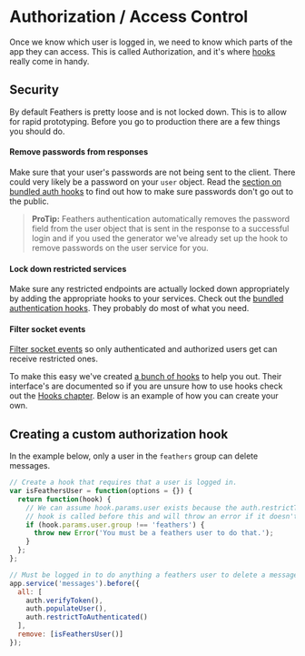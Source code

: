 # Authorization / Access Control

Once we know which user is logged in, we need to know which parts of the app they can access. This is called Authorization, and it's where [hooks](../hooks/readme.md) really come in handy.

## Security

By default Feathers is pretty loose and is not locked down. This is to allow for rapid prototyping. Before you go to production there are a few things you should do.

#### Remove passwords from responses

Make sure that your user's passwords are not being sent to the client. There could very likely be a password on your `user` object. Read the [section on bundled auth hooks](bundled-hooks.md) to find out how to make sure passwords don't go out to the public.

> **ProTip:** Feathers authentication automatically removes the password field from the user object that is sent in the response to a successful login and if you used the generator we've already set up the hook to remove passwords on the user service for you.

#### Lock down restricted services

Make sure any restricted endpoints are actually locked down appropriately by adding the appropriate hooks to your services. Check out the [bundled authentication hooks](bundled-hooks.md). They probably do most of what you need.

#### Filter socket events

[Filter socket events](http://docs.feathersjs.com/real-time/filtering.html) so only authenticated and authorized users get can receive restricted ones.

To make this easy we've created [a bunch of hooks](./bundled-hooks.md) to help you out. Their interface's are documented so if you are unsure how to use hooks check out the [Hooks chapter](../hooks/usage.md). Below is an example of how you can create your own.

## Creating a custom authorization hook

In the example below, only a user in the `feathers` group can delete messages.

```js
// Create a hook that requires that a user is logged in.
var isFeathersUser = function(options = {}) {
  return function(hook) {
    // We can assume hook.params.user exists because the auth.restrictToAuthenticated()
    // hook is called before this and will throw an error if it doesn't
    if (hook.params.user.group !== 'feathers') {
      throw new Error('You must be a feathers user to do that.');
    }
  };
};

// Must be logged in to do anything a feathers user to delete a message.
app.service('messages').before({
  all: [
    auth.verifyToken(),
    auth.populateUser(),
    auth.restrictToAuthenticated()
  ],
  remove: [isFeathersUser()]
});
```
